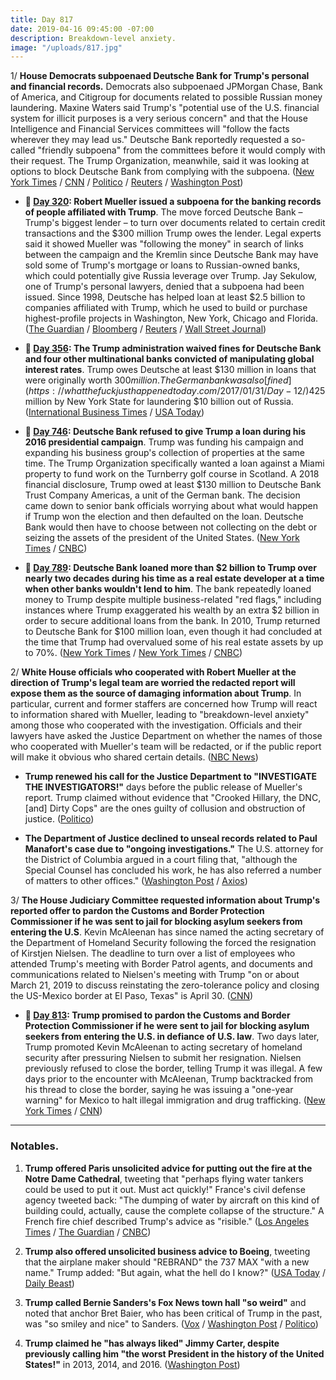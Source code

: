 ```yaml
---
title: Day 817
date: 2019-04-16 09:45:00 -07:00
description: Breakdown-level anxiety.
image: "/uploads/817.jpg"
---
```


1/ **House Democrats subpoenaed Deutsche Bank for Trump's personal and financial records.** Democrats also subpoenaed JPMorgan Chase, Bank of America, and Citigroup for documents related to possible Russian money laundering. Maxine Waters said Trump's "potential use of the U.S. financial system for illicit purposes is a very serious concern" and that the House Intelligence and Financial Services committees will "follow the facts wherever they may lead us." Deutsche Bank reportedly requested a so-called "friendly subpoena" from the committees before it would comply with their request. The Trump Organization, meanwhile, said it was looking at options to block Deutsche Bank from complying with the subpoena. ([New York Times](https://www.nytimes.com/2019/04/15/business/deutsche-bank-trump-finances-congress.html) / [CNN](https://www.cnn.com/2019/04/15/politics/deutsche-bank-subpoena/index.html) / [Politico](https://www.politico.com/story/2019/04/15/democrats-subpoena-deutsche-bank-1277199) / [Reuters](https://www.reuters.com/article/us-usa-trump-russia-banks-idUSKCN1RR2FW) / [Washington Post](https://www.washingtonpost.com/world/national-security/house-democrats-subpoena-deutsche-bank-other-financial-institutions-tied-to-trump/2019/04/15/00d0042e-5fee-11e9-9ff2-abc984dc9eec_story.html))

* **📌 [Day 320](https://whatthefuckjusthappenedtoday.com/2017/12/05/day-320/#1-robert-mueller-issued-a-subpoena-f): Robert Mueller issued a subpoena for the banking records of people affiliated with Trump**. The move forced Deutsche Bank – Trump's biggest lender – to turn over documents related to certain credit transactions and the $300 million Trump owes the lender. Legal experts said it showed Mueller was "following the money" in search of links between the campaign and the Kremlin since Deutsche Bank may have sold some of Trump's mortgage or loans to Russian-owned banks, which could potentially give Russia leverage over Trump. Jay Sekulow, one of Trump's personal lawyers, denied that a subpoena had been issued. Since 1998, Deutsche has helped loan at least $2.5 billion to companies affiliated with Trump, which he used to build or purchase highest-profile projects in Washington, New York, Chicago and Florida. ([The Guardian](https://www.theguardian.com/us-news/2017/dec/05/donald-trump-bank-records-handed-over-robert-mueller) / [Bloomberg](https://www.bloomberg.com/news/articles/2017-12-05/deutsche-bank-is-said-to-have-received-subpoena-on-client-trump) / [Reuters](https://www.reuters.com/article/us-usa-trump-deutsche-bank/deutsche-bank-gets-subpoena-from-mueller-on-trump-accounts-source-idUSKBN1DZ0XN) / [Wall Street Journal](https://www.wsj.com/articles/trumps-deutsche-bank-records-subpoenaed-by-mueller-1512480154))

* **📌 [Day 356](https://whatthefuckjusthappenedtoday.com/2018/01/10/day-356/#6-the-trump-administration-waived-fi): The Trump administration waived fines for Deutsche Bank and four other multinational banks convicted of manipulating global interest rates**. Trump owes Deutsche at least $130 million in loans that were originally worth $300 million. The German bank was also[fined](https://whatthefuckjusthappenedtoday.com/2017/01/31/Day-12/)$425 million by New York State for laundering $10 billion out of Russia. ([International Business Times](http://www.ibtimes.com/political-capital/trump-administration-waives-punishment-convicted-banks-including-deutsche-which) / [USA Today](https://www.usatoday.com/story/news/politics/2018/01/10/convicted-bank-reprieves/1023062001/))

* **📌 [Day 746](https://whatthefuckjusthappenedtoday.com/2019/02/04/day-746/#6-deutsche-bank-refused-to-give-trum): Deutsche Bank refused to give Trump a loan during his 2016 presidential campaign**. Trump was funding his campaign and expanding his business group's collection of properties at the same time. The Trump Organization specifically wanted a loan against a Miami property to fund work on the Turnberry golf course in Scotland. A 2018 financial disclosure, Trump owed at least $130 million to Deutsche Bank Trust Company Americas, a unit of the German bank. The decision came down to senior bank officials worrying about what would happen if Trump won the election and then defaulted on the loan. Deutsche Bank would then have to choose between not collecting on the debt or seizing the assets of the president of the United States. ([New York Times](https://www.nytimes.com/2019/02/02/business/trump-deutsche-bank.html) / [CNBC](https://www.cnbc.com/2019/02/02/deutsche-bank-refused-to-give-trump-a-loan-during-campaign-says-report.html))

* **📌 [Day 789](https://whatthefuckjusthappenedtoday.com/2019/03/19/day-789/#2-deutsche-bank-loaned-more-than-2-b): Deutsche Bank loaned more than $2 billion to Trump over nearly two decades during his time as a real estate developer at a time when other banks wouldn't lend to him**. The bank repeatedly loaned money to Trump despite multiple business-related "red flags," including instances where Trump exaggerated his wealth by an extra $2 billion in order to secure additional loans from the bank. In 2010, Trump returned to Deutsche Bank for $100 million loan, even though it had concluded at the time that Trump had overvalued some of his real estate assets by up to 70%. ([New York Times](https://www.nytimes.com/2019/03/18/business/trump-deutsche-bank.html) / [New York Times](https://www.nytimes.com/2019/03/18/business/deutsche-bank-donald-trump.html) / [CNBC](https://www.cnbc.com/2019/03/19/deutsche-bank-loaned-2-billion-to-donald-trump-over-two-decades-nyt.html))

2/ **White House officials who cooperated with Robert Mueller at the direction of Trump's legal team are worried the redacted report will expose them as the source of damaging information about Trump**. In particular, current and former staffers are concerned how Trump will react to information shared with Mueller, leading to "breakdown-level anxiety" among those who cooperated with the investigation. Officials and their lawyers have asked the Justice Department on whether the names of those who cooperated with Mueller's team will be redacted, or if the public report will make it obvious who shared certain details. ([NBC News](https://www.nbcnews.com/politics/white-house/white-house-officials-concerned-about-being-exposed-mueller-report-n994861))

* **Trump renewed his call for the Justice Department to "INVESTIGATE THE INVESTIGATORS!"** days before the public release of Mueller's report. Trump claimed without evidence that "Crooked Hillary, the DNC, \[and\] Dirty Cops" are the ones guilty of collusion and obstruction of justice. ([Politico](https://www.politico.com/story/2019/04/15/trump-barr-mueller-report-investigation-release-1274817))

* **The Department of Justice declined to unseal records related to Paul Manafort's case due to "ongoing investigations."** The U.S. attorney for the District of Columbia argued in a court filing that, "although the Special Counsel has concluded his work, he has also referred a number of matters to other offices." ([Washington Post](https://www.washingtonpost.com/lifestyle/style/the-washington-post-asks-court-to-unseal-records-in-manafort-case/2019/03/07/a0300a62-40ec-11e9-a0d3-1210e58a94cf_story.html) / [Axios](https://www.axios.com/paul-manafort-special-counsel-mueller-justice-department-c75a84ae-1dc9-45ee-b199-ebaeefd1abad.html))

3/ **The House Judiciary Committee requested information about Trump's reported offer to pardon the Customs and Border Protection Commissioner if he was sent to jail for blocking asylum seekers from entering the U.S**. Kevin McAleenan has since named the acting secretary of the Department of Homeland Security following the forced the resignation of Kirstjen Nielsen. The deadline to turn over a list of employees who attended Trump's meeting with Border Patrol agents, and documents and communications related to Nielsen's meeting with Trump "on or about March 21, 2019 to discuss reinstating the zero-tolerance policy and closing the US-Mexico border at El Paso, Texas" is April 30. ([CNN](https://www.cnn.com/2019/04/16/politics/house-judiciary-pardon-ask/index.html))

* **📌 [Day 813](https://whatthefuckjusthappenedtoday.com/2019/04/12/day-813/#3-trump-promised-to-pardon-the-custo): Trump promised to pardon the Customs and Border Protection Commissioner if he were sent to jail for blocking asylum seekers from entering the U.S. in defiance of U.S. law**. Two days later, Trump promoted Kevin McAleenan to acting secretary of homeland security after pressuring Nielsen to submit her resignation. Nielsen previously refused to close the border, telling Trump it was illegal. A few days prior to the encounter with McAleenan, Trump backtracked from his thread to close the border, saying he was issuing a "one-year warning" for Mexico to halt illegal immigration and drug trafficking. ([New York Times](https://www.nytimes.com/2019/04/12/us/politics/trump-border.html) / [CNN](https://www.cnn.com/2019/04/12/politics/trump-cbp-commissioner-pardon/index.html))

---

### Notables.

1. **Trump offered Paris unsolicited advice for putting out the fire at the Notre Dame Cathedral**, tweeting that "perhaps flying water tankers could be used to put it out. Must act quickly!" France's civil defense agency tweeted back: "The dumping of water by aircraft on this kind of building could, actually, cause the complete collapse of the structure." A French fire chief described Trump's advice as "risible." ([Los Angeles Times](https://www.latimes.com/world/europe/la-fg-paris-notre-dame-fire-trump-tweet-20190415-story.html) / [The Guardian](https://www.theguardian.com/us-news/2019/apr/16/trump-notre-dame-twitter-advice-experts-deride-presidents-flying-water-tips) / [CNBC](https://www.cnbc.com/2019/04/15/trump-encourages-france-to-use-flying-water-tankers-for-notre-dame-fire.html))

2. **Trump also offered unsolicited business advice to Boeing**, tweeting that the airplane maker should "REBRAND" the 737 MAX "with a new name." Trump added: "But again, what the hell do I know?" ([USA Today](https://www.usatoday.com/story/news/politics/2019/04/15/737-max-8-donald-trump-boeing-rebrand-different-name/3470794002/) / [Daily Beast](https://www.thedailybeast.com/trump-if-i-was-in-charge-id-simply-change-the-name-of-boeing-737-max-planes))

3. **Trump called Bernie Sanders's Fox News town hall "so weird"** and noted that anchor Bret Baier, who has been critical of Trump in the past, was "so smiley and nice" to Sanders. ([Vox](https://www.vox.com/2019/4/16/18410572/trump-fox-news-bernie-sanders-town-hall) / [Washington Post](https://www.washingtonpost.com/politics/trump-calls-it-so-weird-to-watch-bernie-sanders-on-fox-news/2019/04/16/99d3a692-6054-11e9-9412-daf3d2e67c6d_story.html) / [Politico](https://www.politico.com/story/2019/04/15/bernie-sanders-millionaire-no-apology-1277009))

4. **Trump claimed he "has always liked" Jimmy Carter, despite previously calling him "the worst President in the history of the United States!"** in 2013, 2014, and 2016. ([Washington Post](https://www.washingtonpost.com/politics/trump-says-he-has-always-liked-jimmy-carter-he-previously-called-him-the-worst-president-in-us-history/2019/04/15/fa194c64-5faa-11e9-bfad-36a7eb36cb60_story.html))